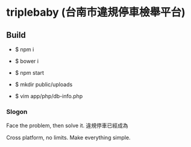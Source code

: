 # triplebaby (台南市違規停車檢舉平台)

## Build

* $ npm i
* $ bower i
* $ npm start
* $ mkdir public/uploads
* $ vim app/php/db-info.php

    <?php
      $host = ''
      $user = ''
      $name = ''
      $pass = ''
    ?>

### Slogon
Face the problem, then solve it.
違規停車已經成為
  
Cross platform, no limits.
Make everything simple.

